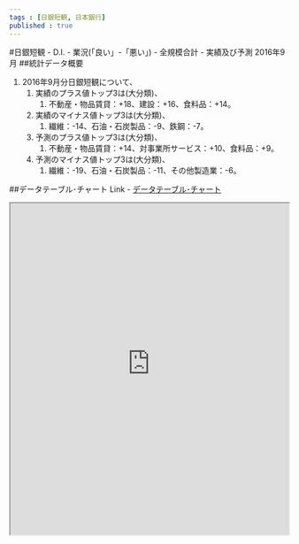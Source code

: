 ```yaml
--- 
tags : [日銀短観, 日本銀行] 
published : true
---
```

#日銀短観 - D.I. - 業況(「良い」-「悪い」) - 全規模合計 - 実績及び予測 2016年9月
##統計データ概要
1. 2016年9月分日銀短観について、
	1. 実績のプラス値トップ3は(大分類)、
		1. 不動産・物品賃貸：+18、建設：+16、食料品：+14。
	1. 実績のマイナス値トップ3は(大分類)、
		1. 繊維：-14、石油・石炭製品：-9、鉄鋼：-7。
	1. 予測のプラス値トップ3は(大分類)、
		1. 不動産・物品賃貸：+14、対事業所サービス：+10、食料品：+9。
	1. 予測のマイナス値トップ3は(大分類)、
		1. 繊維：-19、石油・石炭製品：-11、その他製造業：-6。
	
##データテーブル･チャート
Link - [データテーブル･チャート](http://knowledgevault.saecanet.com/charts/am-consulting.co.jp-20161004102106.html)
<iframe src="http://knowledgevault.saecanet.com/charts/am-consulting.co.jp-20161004102106.html" width="100%" height="600px"></iframe>